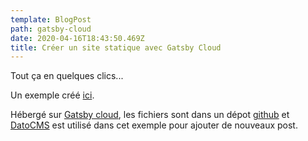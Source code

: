 ```yaml
---
template: BlogPost
path: gatsby-cloud
date: 2020-04-16T18:43:50.469Z
title: Créer un site statique avec Gatsby Cloud
---
```

Tout ça en quelques clics...

Un exemple créé [ici](build-e076af22-0ba4-4cda-8297-c6efd87dbea1.gtsb.io).

Hébergé sur [Gatsby cloud](https://www.gatsbyjs.com/dashboard/sites), les fichiers sont dans un dépot [github](github.com) et [DatoCMS](datocms.com) est utilisé dans cet exemple pour ajouter de nouveaux post.
